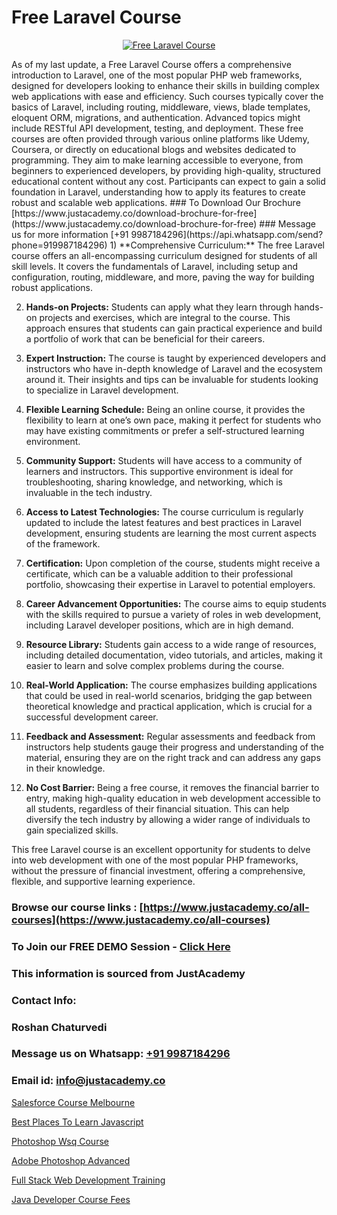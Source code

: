 # Free Laravel Course

<p align="center">
  <a href="https://justacademy.co/storage2/course_image/1676637388_course_image.webp">
    <img src="https://justacademy.co/course-detail/laravel-training" alt="Free Laravel Course">
  </a>
</p>
As of my last update, a Free Laravel Course offers a comprehensive introduction to Laravel, one of the most popular PHP web frameworks, designed for developers looking to enhance their skills in building complex web applications with ease and efficiency. Such courses typically cover the basics of Laravel, including routing, middleware, views, blade templates, eloquent ORM, migrations, and authentication. Advanced topics might include RESTful API development, testing, and deployment. These free courses are often provided through various online platforms like Udemy, Coursera, or directly on educational blogs and websites dedicated to programming. They aim to make learning accessible to everyone, from beginners to experienced developers, by providing high-quality, structured educational content without any cost. Participants can expect to gain a solid foundation in Laravel, understanding how to apply its features to create robust and scalable web applications.
### To Download Our Brochure [https://www.justacademy.co/download-brochure-for-free](https://www.justacademy.co/download-brochure-for-free)
### Message us for more information [+91 9987184296](https://api.whatsapp.com/send?phone=919987184296)
1) **Comprehensive Curriculum:** The free Laravel course offers an all-encompassing curriculum designed for students of all skill levels. It covers the fundamentals of Laravel, including setup and configuration, routing, middleware, and more, paving the way for building robust applications. 

2) **Hands-on Projects:** Students can apply what they learn through hands-on projects and exercises, which are integral to the course. This approach ensures that students can gain practical experience and build a portfolio of work that can be beneficial for their careers.

3) **Expert Instruction:** The course is taught by experienced developers and instructors who have in-depth knowledge of Laravel and the ecosystem around it. Their insights and tips can be invaluable for students looking to specialize in Laravel development.

4) **Flexible Learning Schedule:** Being an online course, it provides the flexibility to learn at one’s own pace, making it perfect for students who may have existing commitments or prefer a self-structured learning environment.

5) **Community Support:** Students will have access to a community of learners and instructors. This supportive environment is ideal for troubleshooting, sharing knowledge, and networking, which is invaluable in the tech industry.

6) **Access to Latest Technologies:** The course curriculum is regularly updated to include the latest features and best practices in Laravel development, ensuring students are learning the most current aspects of the framework.

7) **Certification:** Upon completion of the course, students might receive a certificate, which can be a valuable addition to their professional portfolio, showcasing their expertise in Laravel to potential employers.

8) **Career Advancement Opportunities:** The course aims to equip students with the skills required to pursue a variety of roles in web development, including Laravel developer positions, which are in high demand.

9) **Resource Library:** Students gain access to a wide range of resources, including detailed documentation, video tutorials, and articles, making it easier to learn and solve complex problems during the course.

10) **Real-World Application:** The course emphasizes building applications that could be used in real-world scenarios, bridging the gap between theoretical knowledge and practical application, which is crucial for a successful development career.

11) **Feedback and Assessment:** Regular assessments and feedback from instructors help students gauge their progress and understanding of the material, ensuring they are on the right track and can address any gaps in their knowledge.

12) **No Cost Barrier:** Being a free course, it removes the financial barrier to entry, making high-quality education in web development accessible to all students, regardless of their financial situation. This can help diversify the tech industry by allowing a wider range of individuals to gain specialized skills. 

This free Laravel course is an excellent opportunity for students to delve into web development with one of the most popular PHP frameworks, without the pressure of financial investment, offering a comprehensive, flexible, and supportive learning experience.

### Browse our course links : [https://www.justacademy.co/all-courses](https://www.justacademy.co/all-courses) 
### To Join our FREE DEMO Session - [Click Here](https://www.justacademy.co/register-for-course-demo)


### This information is sourced from JustAcademy
### Contact Info:
### Roshan Chaturvedi
### Message us on Whatsapp: [+91 9987184296](https://api.whatsapp.com/send?phone=919987184296)
### Email id: [info@justacademy.co](mailto:info@justacademy.co)
                
[Salesforce Course Melbourne](https://www.linkedin.com/pulse/salesforce-course-melbourne-justacademy-london-gz8ff?trackingId=BuGCOEuVkeWlTZXVCNNWkQ%3D%3D&lipi=urn%3Ali%3Apage%3Ad_flagship3_company_admin%3BktV9tJs7QaWTumhj4BQ9XQ%3D%3D)

[Best Places To Learn Javascript](https://www.linkedin.com/pulse/best-places-learn-javascript-justacademy-cupertino-4a8qc?trackingId=jjRUvRozOqcYkKBZoooDAg%3D%3D&lipi=urn%3Ali%3Apage%3Ad_flagship3_company_admin%3BnS5tGyG4QnikczaDjz%2F1LQ%3D%3D)

[Photoshop Wsq Course](https://medium.com/@akanshapatil/photoshop-wsq-course-4bb88656f7ca)

[Adobe Photoshop Advanced](https://medium.com/@negishivu99/adobe-photoshop-advanced-ef56c99f6e35)

[Full Stack Web Development Training](https://justacademyin.github.io/Articles/Full-Stack-Web-Development-Training)

[Java Developer Course Fees](https://justacademyin.github.io/justacademy/java-developer-course-fees)

